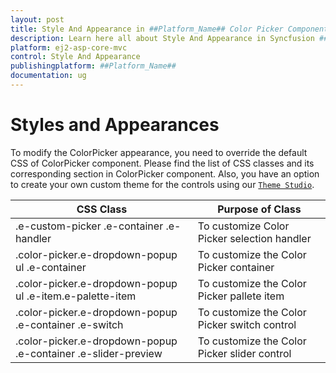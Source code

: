 ```yaml
---
layout: post
title: Style And Appearance in ##Platform_Name## Color Picker Component
description: Learn here all about Style And Appearance in Syncfusion ##Platform_Name## Color Picker component of Syncfusion Essential JS 2 and more.
platform: ej2-asp-core-mvc
control: Style And Appearance
publishingplatform: ##Platform_Name##
documentation: ug
---
```



# Styles and Appearances

To modify the ColorPicker appearance, you need to override the default CSS of ColorPicker component. Please find the list of CSS classes and its corresponding section in ColorPicker component. Also, you have an option to create your own custom theme for the controls using our [`Theme Studio`](https://ej2.syncfusion.com/themestudio/?theme=material).

| CSS Class | Purpose of Class |
| ----- | ----- |
| .e-custom-picker .e-container .e-handler | To customize Color Picker selection handler |
| .color-picker.e-dropdown-popup ul .e-container | To customize the Color Picker container |
| .color-picker.e-dropdown-popup ul .e-item.e-palette-item | To customize the Color Picker pallete item |
| .color-picker.e-dropdown-popup .e-container .e-switch | To customize the Color Picker switch control |
| .color-picker.e-dropdown-popup .e-container .e-slider-preview | To customize the Color Picker slider control |